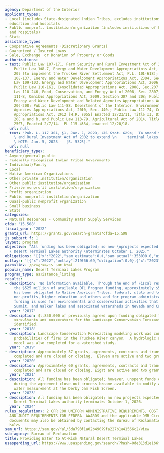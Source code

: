 ```yaml
---
agency: Department of the Interior
applicant_types:
- Local (includes State-designated lndian Tribes, excludes institutions of higher
  education and hospitals
- Public nonprofit institution/organization (includes institutions of higher education
  and hospitals)
- State
assistance_types:
- Cooperative Agreements (Discretionary Grants)
- Guaranteed / Insured Loans
- Sale, Exchange, or Donation of Property or Goods
authorizations:
- text: Public Law 107-171, Farm Security and Rural Investment Act of 2002, Sec. 2507;
    Public Law 108-7, Energy and Water Development Appropriations Act, 2003, Sec.
    207 (to implement the Truckee River Settlement Act, P.L. 101-618); Public Law
    108-137, Energy and Water Development Appropriations Act, 2004, Sec. 217; Public
    Law 109-103, Energy and Water Development Appropriations Act, 2006, Sec. 208;
    Public Law 110-161, Consolidated Appropriations Act, 2008, Sec.207 and 208; Public
    Law 110-246, Food, Conservation, and Energy Act of 2008, Sec. 2807; Public Law
    111-8, Omnibus Appropriations Act, 2009, Section 207 and 208; Public Law 111-85,
    Energy and Water Development and Related Agencies Appropriations Act, 2010, Sec.
    206-208; Public Law 111-88, Department of the Interior, Environment, and Related
    Agencies Appropriations Act, 2010, Sec. 440.; Public Law 112-74, Consolidated
    Appropriations Act, 2012 [H.R. 2055] Enacted 12/23/11, Title II, Division B, Sec.
    208 a and b, and Public Law 113-79, Agricultural Act of 2014, Title II, Section
    2507, Enacted 2/7/14.  PL 115-4334, enacted 12/20/18.
  url: null
- text: "Pub. L. 117–361, §1, Jan. 5, 2023, 136 Stat. 6294;  To amend the Farm Security\
    \ and Rural Investment Act of 2002 to extend \n     terminal lakes assistance.\
    \ NOTE: Jan. 5, 2023 -  [S. 5328]."
  url: null
beneficiary_types:
- Anyone/general public
- Federally Recognized Indian Tribal Governments
- Individual/Family
- Local
- Native American Organizations
- Other private institution/organization
- Other public institution/organization
- Private nonprofit institution/organization
- Profit organization
- Public nonprofit institution/organization
- Quasi-public nonprofit organization
- Small business
- State
categories:
- Natural Resources - Community Water Supply Services
cfda: '15.508'
fiscal_year: '2022'
grants_url: https://grants.gov/search-grants?cfda=15.508
is_subpart_f: 1
layout: program
objective: "All funding has been obligated; no new \nprojects expected before the\
  \ Desert Terminal Lakes authority \nterminates October 1, 2026."
obligations: '[{"x":"2022","sam_estimate":0.0,"sam_actual":353000.0,"usa_spending_actual":5983.02},{"x":"2023","sam_estimate":0.0,"sam_actual":0.0,"usa_spending_actual":19372.26},{"x":"2024","sam_estimate":0.0,"sam_actual":0.0,"usa_spending_actual":0.0}]'
outlays: '[{"x":"2022","outlay":219766.69,"obligation":0.0},{"x":"2023","outlay":231187.07,"obligation":-29404.55},{"x":"2024","outlay":0.0,"obligation":0.0}]'
permalink: /program/15.508.html
popular_name: Desert Terminal Lakes Program
program_type: assistance_listing
results:
- description: 'No information available. Through the end of Fiscal Year 2017, from
    the $525 million of available DTL Program funding, approximately $524 million
    has been obligated to Native American Tribes, federal, state and local agencies,
    non-profits, higher education and others and for program administration.    The
    funding is used for environmental and conservation activities that affect Pyramid,
    Summit, and Walker lakes and associated watersheds in Nevada and California.  '
  year: '2017'
- description: $1,850,000 of previously agreed upon funding obligated to awarded agreement.  Contractors,
    consultants and cooperators for the Landscape Conservation Forecasting model were
    identified.
  year: '2018'
- description: Landscape Conservation Forecasting modeling work was completed to determine
    probabilities of fires in the Truckee River canyon.  A hydrologic and sedimentation
    model was also completed for a watershed study.
  year: '2019'
- description: Approximately 57 grants, agreements, contracts and transfers have been
    completed and are closed or closing.  Eleven are active and two grants pending.
  year: '2020'
- description: Approximately 60 grants, agreements, contracts and transfers have been
    completed and are closed or closing. Eight are active and two grants are pending.
  year: '2021'
- description: All funding has been obligated; however, unspent funds deobligated
    during the agreement close-out process became available to modify a grant to improve
    water measurement at the Derby Dam Fish Screen.
  year: '2023'
- description: All funding has been obligated; no new projects expected before the
    Desert Terminal Lakes authority terminates October 1, 2026.
  year: '2024'
rules_regulations: 2 CFR 200 UNIFORM ADMINISTRATIVE REQUIREMENTS, COST PRINCIPLES,
  AND AUDIT REQUIREMENTS FOR FEDERAL AWARDS and the applicable OMB Circulars.  These
  documents may also be obtained by contacting the Bureau of Reclamation Office listed
  below.
sam_url: https://sam.gov/fal/5da793f1a02b49059fa227b1a41566c2/view
sub-agency: Bureau of Reclamation
title: Providing Water to At-Risk Natural Desert Terminal Lakes
usaspending_url: https://www.usaspending.gov/search/?hash=0de313d1e1b6f2badfc23cfea77276e0
---
```

